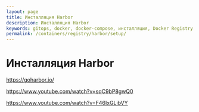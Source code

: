 ```yaml
---
layout: page
title: Инсталляция Harbor
description: Инсталляция Harbor
keywords: gitops, docker, docker-compose, инсталляция, Docker Registry в Linux
permalink: /containers/registry/harbor/setup/
---
```


# Инсталляция Harbor

https://goharbor.io/

https://www.youtube.com/watch?v=sqC9bP8gwQ0

https://www.youtube.com/watch?v=F46IxGLibVY
